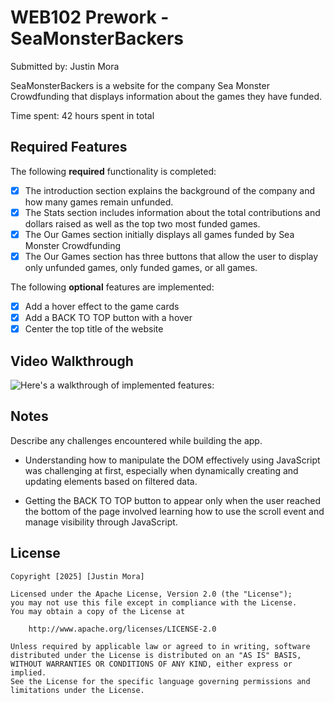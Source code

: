# WEB102 Prework - SeaMonsterBackers

Submitted by: Justin Mora

SeaMonsterBackers is a website for the company Sea Monster Crowdfunding that displays information about the games they have funded.

Time spent: 42 hours spent in total

## Required Features

The following **required** functionality is completed:

* [x] The introduction section explains the background of the company and how many games remain unfunded.
* [x] The Stats section includes information about the total contributions and dollars raised as well as the top two most funded games.
* [x] The Our Games section initially displays all games funded by Sea Monster Crowdfunding
* [x] The Our Games section has three buttons that allow the user to display only unfunded games, only funded games, or all games.

The following **optional** features are implemented:

* [x] Add a hover effect to the game cards
* [x] Add a BACK TO TOP button with a hover
* [x] Center the top title of the website

## Video Walkthrough

![Here's a walkthrough of implemented features:](https://www.loom.com/share/0a783a01393d4e238f3cc3bac5a90dac?sid=3cdc84db-2664-4a42-8247-dbb84dd78008)


## Notes

Describe any challenges encountered while building the app.

- Understanding how to manipulate the DOM effectively using JavaScript was challenging at first, especially when dynamically creating and updating elements based on filtered data. 

- Getting the BACK TO TOP button to appear only when the user reached the bottom of the page involved learning how to use the scroll event and manage visibility through JavaScript.


## License

    Copyright [2025] [Justin Mora]

    Licensed under the Apache License, Version 2.0 (the "License");
    you may not use this file except in compliance with the License.
    You may obtain a copy of the License at

        http://www.apache.org/licenses/LICENSE-2.0

    Unless required by applicable law or agreed to in writing, software
    distributed under the License is distributed on an "AS IS" BASIS,
    WITHOUT WARRANTIES OR CONDITIONS OF ANY KIND, either express or implied.
    See the License for the specific language governing permissions and
    limitations under the License.
